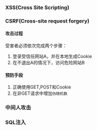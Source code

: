 ### XSS(Cross Site Scripting)

### CSRF(Cross-site request forgery)

#### 攻击过程

受害者必须依次完成两个步骤：
1. 登录受信任网站A，并在本地生成Cookie
2. 在不退出A的情况下，访问危险网站B

#### 预防手段

1. 正确使用GET,POST和Cookie
2. 在非GET请求中增加`伪随机数`

### 中间人攻击

### SQL注入